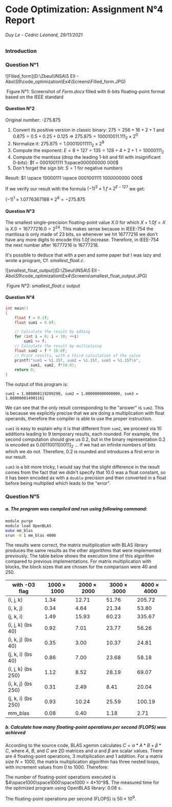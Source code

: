 # Code Optimization: Assignment N°4 Report

###### Duy Le - Cédric Léonard, 29/11/2021

### Introduction

### Question N°1

![Filled_form](D:\Zbeul\INSA\5 EII - Abo\S9\code_optimization\Ex4\Screens\Filled_form.JPG)

​			Figure N°1: Screenshot of *Form.docx* filled with 6-bits floating-point format based on the IEEE standard

#### Question N°2

Original number: -275.875

1. Convert its positive version in classic binary:  $275 = 256 + 16 + 2 + 1$   and $0.875 = 0.5 + 0.25 + 0.125$ => $275.875 = 100010011.111_2 \times 2^0$
2. Normalize it: $275.875 = 1.00010011111_2 \times 2^8$
3. Compute the exponent: $E = 8+127 = 135 = 128 + 4 + 2 + 1 = 10000111_2$
4. Compute the mantissa (drop the leading 1-bit and fill with insignificant 0-bits): $f = 0001001111 1\space000000000 000$ 
5. Don't forget the sign bit: $S = 1$ for negative numbers

Result: $1 \space 10000111 \space 0001001111 1000000000 000$

If we verify our result with the formula $(-1)^S \times 1.f \times 2^{E-127}$ we get:

$(-1)^1 \times 1.0776367188 \times 2^{8} = -275.875$

#### Question N°3

The smallest single-precision floating-point value $X.0$ for which $X+1.0f = X$ is  $X.0 = 16777216.0 = 2^{24}$. This makes sense because in IEEE-754 the mantissa is only made of 23 bits, so whenever we hit $16777216$ we don't have any more digits to encode this $1.0f$ increase. Therefore, in IEEE-754 the next number after $16777216$ is $16777218$.

It's possible to deduce that with a pen and some paper but I was lazy and wrote a program, Cf. *smallest_float.c*.

![smallest_float_output](D:\Zbeul\INSA\5 EII - Abo\S9\code_optimization\Ex4\Screens\smallest_float_output.JPG)

​																Figure N°2: *smallest_float.c* output

#### Question N°4

````C
int main()
{
    float f = 0.1f;
    float sum1 = 0.0f;

    // Calculate the result by adding
    for (int i = 0; i < 10; ++i)
        sum1 += f;
    // Calculate the result by multiplying
    float sum2 = f * 10.0f;
    // Print results, with a third calculation of the value
    printf("sum1 = %1.15f, sum2 = %1.15f, sum3 = %1.15f\n",
           sum1, sum2, f*10.0);
    return 0;
}
````

The output of this program is:

`sum1 = 1.000000119209290, sum2 = 1.000000000000000, sum3 = 1.000000014901161`

We can see that the only result corresponding to the "answer" is `sum2`. This is because we explicitly precise that we are doing a multiplication with float operands, therefore the compiler is able to use the proper instruction.

`sum1` is easy to explain why it is that different from `sum2`, we proceed via 10 additions leading to 9 temporary results, each rounded. For example, the second computation should give us $0.2$, but in the binary  representation $0.2$ is encoded as  $0.00110011[0011]_2$  ... if we had an infinite numbers of bits which we do not. Therefore,  $0.2$ is rounded and introduces a first error in our result.

`sum3` is a bit more tricky, I would say that the slight difference in the result comes from the fact that we didn't specify that $10.0$ was a float constant, so it has been encoded as with a `double` precision and then converted in a float before being multiplied which leads to the "error".

### Question N°5

##### a. The program was compiled and run using following command:

````bash
module purge
module load OpenBLAS
make mm_blas
srun -N 1 mm_blas 4000
````

The results were correct, the matrix multiplication with BLAS library produces the same results as the other algorithms that were implemented previously.
The table below shows the execution time of this algorithm compared to previous implementations. For matrix multiplication with blocks, the block sizes that are chosen for the comparison were 40 and 250.

|    with -O3 flag   | $1000 \times 1000$ | $2000 \times 2000$ | $3000 \times 3000$ | $4000 \times 4000$ |
| ------------------ | ------------------ | ------------------ | ------------------ | ------------------ |
| (i, j, k)          | 1.34               | 12.71              | 51.76              | 205.72             |
| (i, k, j)          | 0.34               | 4.64               | 21.34              | 53.80              |
| (j, k, i)          | 1.49               | 15.93              | 60.23              | 335.67             |
| (i, j, k) (bs 40)  | 0.92               | 7.01               | 23.77              | 56.26              |
| (i, k, j) (bs 40)  | 0.35               | 3.00               | 10.37              | 24.81              |
| (j, k, i) (bs 40)  | 0.86               | 7.00               | 23.68              | 58.18              |
| (i, j, k) (bs 250) | 1.12               | 8.52               | 28.19              | 69.07              |
| (i, k, j) (bs 250) | 0.31               | 2.49               | 8.41               | 20.04              |
| (j, k, i) (bs 250) | 0.93               | 10.24              | 25.59              | 100.19             |
| mm_blas            | 0.08               | 0.40               | 1.18               | 2.71               |

##### b. Calculate how many floating-point operations per second (FLOPS) was achieved

According to the source code, BLAS xgemm calculates $C = \alpha*A * B + \beta*C$, where $A$, $B$, and $C$ are 2D matrices
and $\alpha$ and $\beta$ are scalar values. There are 4 floating-point operations, 3 multiplication and 1 addition.
For a matrix size $N = 1000$, the matrix multiplication algorithm has three nested loops, with increment values from 0 to 1000. Therefore:

The number of floating-point operations executed is $4\space1000\space1000\space1000 = 4*10^9$.
The measured time for the optimized program using OpenBLAS library: 0.08 s.

The floating-point operations per second (FLOPS) is $50 \times 10^9$.
